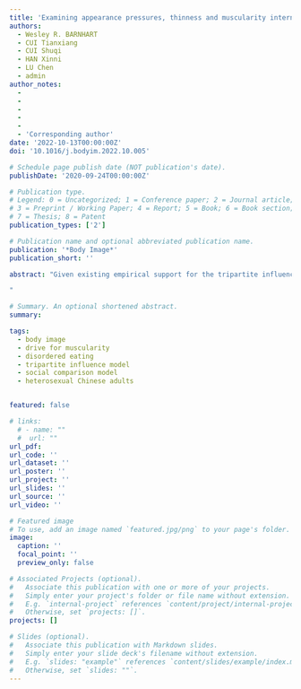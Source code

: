 ```yaml
---
title: 'Examining appearance pressures, thinness and muscularity internalizations, and social comparisons as correlates of drive for muscularity and thinness-oriented disordered eating in Chinese heterosexual men and women: Testing an integrated model'
authors:
  - Wesley R. BARNHART
  - CUI Tianxiang
  - CUI Shuqi
  - HAN Xinni
  - LU Chen
  - admin
author_notes:
  - 
  -
  -
  -
  - 
  - 'Corresponding author'
date: '2022-10-13T00:00:00Z'
doi: '10.1016/j.bodyim.2022.10.005'

# Schedule page publish date (NOT publication's date).
publishDate: '2020-09-24T00:00:00Z'

# Publication type.
# Legend: 0 = Uncategorized; 1 = Conference paper; 2 = Journal article;
# 3 = Preprint / Working Paper; 4 = Report; 5 = Book; 6 = Book section;
# 7 = Thesis; 8 = Patent
publication_types: ['2']

# Publication name and optional abbreviated publication name.
publication: '*Body Image*'
publication_short: ''

abstract: "Given existing empirical support for the tripartite influence and social comparison models to explain variance in body dissatisfaction and disordered eating across diverse populations in the Western context, research is needed to describe these models in non-Western populations. The present study tested an integrated model inclusive of appearance pressures, thinness and muscularity internalizations, and social comparisons in relation to drive for muscularity and thinness-oriented disordered eating in heterosexual Chinese adult men (*n* = 510) and women (*n* = 473). Separated by gender, two integrated models had good fit statistics per structural equation modeling. In men and women, higher appearance pressures were uniquely related to higher drive for muscularity and thinness-oriented disordered eating. In men and women, higher thinness and muscularity internalizations were uniquely related to higher thinness-oriented disordered eating and drive for muscularity, respectively. In men and women, higher upward body image comparisons were uniquely related to higher drive for muscularity, and in men only, higher downward body image comparisons were uniquely related to higher thinness-oriented disordered eating. The present findings, which extend theories of eating pathology, may aid in improving treatment efforts for body dissatisfaction and disordered eating in heterosexual Chinese adult men and women.

"

# Summary. An optional shortened abstract.
summary: 

tags:
  - body image
  - drive for muscularity
  - disordered eating
  - tripartite influence model
  - social comparison model
  - heterosexual Chinese adults


featured: false

# links:
  # - name: ""
  #  url: ""
url_pdf: 
url_code: ''
url_dataset: ''
url_poster: ''
url_project: ''
url_slides: ''
url_source: ''
url_video: ''

# Featured image
# To use, add an image named `featured.jpg/png` to your page's folder.
image:
  caption: ''
  focal_point: ''
  preview_only: false

# Associated Projects (optional).
#   Associate this publication with one or more of your projects.
#   Simply enter your project's folder or file name without extension.
#   E.g. `internal-project` references `content/project/internal-project/index.md`.
#   Otherwise, set `projects: []`.
projects: []

# Slides (optional).
#   Associate this publication with Markdown slides.
#   Simply enter your slide deck's filename without extension.
#   E.g. `slides: "example"` references `content/slides/example/index.md`.
#   Otherwise, set `slides: ""`.
---
```

